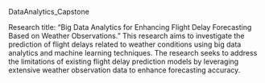 DataAnalytics_Capstone

Research title: “Big Data Analytics for Enhancing Flight Delay Forecasting Based on Weather Observations.”
This research aims to investigate the prediction of flight delays related to weather
conditions using big data analytics and machine learning techniques. The research seeks
to address the limitations of existing flight delay prediction models by leveraging extensive
weather observation data to enhance forecasting accuracy. 
